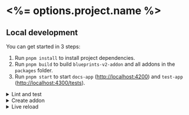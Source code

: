 # <%= options.project.name %>

## Local development

You can get started in 3 steps:

1. Run `pnpm install` to install project dependencies.
1. Run `pnpm build` to build `blueprints-v2-addon` and all addons in the `packages` folder.
1. Run `pnpm start` to start `docs-app` ([http://localhost:4200](http://localhost:4200)) and `test-app` ([http://localhost:4300/tests](http://localhost:4300/tests?hidepassed)).


<details>

<summary>Lint and test</summary>

From the workspace root, you can run these commands to apply the action to _all packages_.

```sh
# Lint files
pnpm lint
pnpm lint:fix

# Run tests
pnpm test
```

To save time, change the current directory to a particular package and run the commands above. This will affect _only that package_.

</details>


<details>

<summary>Create addon</summary>

From the workspace root, run the `new` command to create a package in `packages`. The package will be added to `docs-app` and `test-app`.

```sh
pnpm addon new <name> [options]

# Example: Create the addon `ui-form`
pnpm addon new ui-form

# Example: Specify the location for a scoped package
pnpm addon new @my-org-ui/form --location ui/form
```

Afterwards, run `pnpm install` to update the project dependencies.

</details>


<details>

<summary>Live reload</summary>

Change the current directory to the addon that you want to work on. Run `pnpm start` so that the addon is rebuilt automatically.

```sh
cd packages/ui/form
pnpm start
```

Then, as you change the addon's source code, `docs-app` and `test-app` (assuming they are running) will rebuild automatically.

</details>
